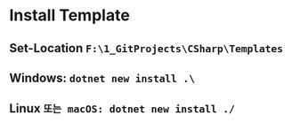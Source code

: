 # Install Template

## Set-Location `F:\1_GitProjects\CSharp\Templates`

## Windows: `dotnet new install .\`

## Linux `또는 macOS: dotnet new install ./`
